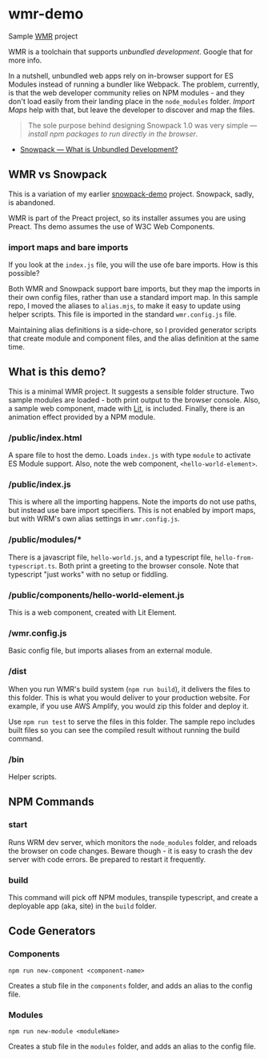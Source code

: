 # wmr-demo

Sample [WMR](https://wmr.dev/) project

WMR is a toolchain that supports _unbundled development_. Google that for 
more info. 

In a nutshell, unbundled web apps rely on in-browser support for 
ES Modules instead of running a bundler like Webpack. The problem, currently, 
is that the web developer community relies on NPM modules - and they don't load
easily from their landing place in the `node_modules` folder. _Import Maps_ 
help with that, but leave the developer to discover and map the files.

> The sole purpose behind designing Snowpack 1.0 was very simple — _install npm
packages to run directly in the browser_.

- [Snowpack — What is Unbundled Development?](https://medium.com/habilelabs/snowpack-what-is-unbundled-development-8562205d0539)

## WMR vs Snowpack

This is a variation of my earlier 
[snowpack-demo](https://github.com/sgamon/snowpack-demo) project.
Snowpack, sadly, is abandoned. 

WMR is part of the Preact project, so its installer assumes you are using
Preact. Ths demo assumes the use of W3C Web Components.  

### import maps and bare imports

If you look at the `index.js` file, you will the use ofe bare imports. How
is this possible?

Both WMR and Snowpack support bare imports, but they map the imports in their
own config files, rather than use a standard import map. In this sample repo,
I moved the aliases to `alias.mjs`, to make it easy to update using
helper scripts. This file is imported in the standard `wmr.config.js` file.

Maintaining alias definitions is a side-chore, so I provided generator scripts
that create module and component files, and the alias definition at the same
time.

## What is this demo?

This is a minimal WMR project. It suggests a sensible folder structure.
Two sample modules are loaded - both print output to the browser console. Also,
a sample web component, made with [Lit](https://lit.dev/), is included.
Finally, there is an animation effect provided by a NPM module.

### /public/index.html

A spare file to host the demo. Loads `index.js` with type `module` to 
activate ES Module support. Also, note the web component, 
`<hello-world-element>`.

### /public/index.js

This is where all the importing happens. Note the imports do not use paths, but
instead use bare import specifiers. This is not enabled by import maps, but
with WRM's own alias settings in `wmr.config.js`.

### /public/modules/*

There is a javascript file, `hello-world.js`, and a typescript file, 
`hello-from-typescript.ts`. Both print a greeting to the browser console. Note
that typescript "just works" with no setup or fiddling.

### /public/components/hello-world-element.js

This is a web component, created with Lit Element.

### /wmr.config.js

Basic config file, but imports aliases from an external module.

### /dist

When you run WMR's build system (`npm run build`), it delivers the files to
this folder. This is what you would deliver to your production website. For
example, if you use AWS Amplify, you would zip this folder and deploy it.

Use `npm run test` to serve the files in this folder. The sample repo includes
built files so you can see the compiled result without running the build
command.

### /bin

Helper scripts.

## NPM Commands

### start

Runs WRM dev server, which monitors the `node_modules` folder, and
reloads the browser on code changes. Beware though - it is easy to crash the
dev server with code errors. Be prepared to restart it frequently.

### build

This command will pick off NPM modules, transpile typescript, and create a 
deployable app (aka, site) in the `build` folder.

## Code Generators

### Components

    npm run new-component <component-name>

Creates a stub file in the `components` folder, and adds an alias to the 
config file.

### Modules

    npm run new-module <moduleName>

Creates a stub file in the `modules` folder, and adds an alias to the 
config file.


